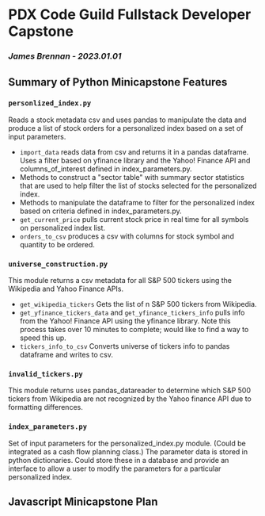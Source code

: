 # PDX Code Guild Fullstack Developer Capstone
### *James Brennan - 2023.01.01*

## Summary of Python Minicapstone Features

### `personlized_index.py` 
Reads a stock metadata csv and uses pandas to manipulate the data and produce a list of stock orders for a personalized index based on a set of input parameters.
* `import_data` reads data from csv and returns it in a pandas dataframe. Uses a filter based on yfinance library and the Yahoo! Finance API and columns_of_interest defined in index_parameters.py.
* Methods to construct a "sector table" with summary sector statistics that are used to help filter the list of stocks selected for the personalized index.
* Methods to manipulate the dataframe to filter for the personalized index based on criteria defined in index_parameters.py.
* `get_current_price` pulls current stock price in real time for all symbols on personalized index list.
* `orders_to_csv` produces a csv with columns for stock symbol and quantity to be ordered.

### `universe_construction.py`
This module returns a csv metadata for all S&P 500 tickers using the Wikipedia and Yahoo Finance APIs.
* `get_wikipedia_tickers` Gets the list of n S&P 500 tickers from Wikipedia.
* `get_yfinance_tickers_data` and `get_yfinance_tickers_info` pulls info from the Yahoo! Finance API using the yfinance library. Note this process takes over 10 minutes to complete; would like to find a way to speed this up.
* `tickers_info_to_csv` Converts universe of tickers info to pandas dataframe and writes to csv.

### `invalid_tickers.py`
This module returns uses pandas_datareader to determine which S&P 500 tickers from Wikipedia are not recognized by the Yahoo finance API due to formatting differences.

### `index_parameters.py`
Set of input parameters for the personalized_index.py module. (Could be integrated as a cash flow planning class.) The parameter data is stored in python dictionaries. Could store these in a database and provide an interface to allow a user to modify the parameters for a particular personalized index.

## Javascript Minicapstone Plan



